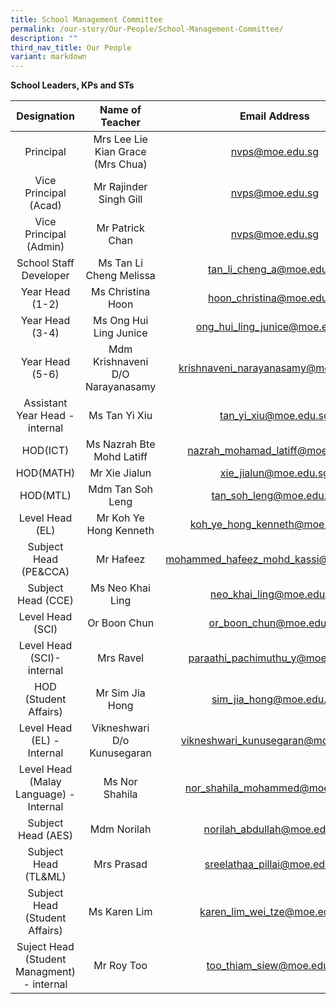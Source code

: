 ```yaml
---
title: School Management Committee
permalink: /our-story/Our-People/School-Management-Committee/
description: ""
third_nav_title: Our People
variant: markdown
---
```

**School Leaders, KPs and STs**

| Designation | Name of Teacher | Email Address |
|:---:|:---:|:---:|
| Principal | Mrs Lee Lie Kian Grace (Mrs Chua) | nvps@moe.edu.sg |
| Vice Principal (Acad) | Mr Rajinder Singh Gill | nvps@moe.edu.sg |
| Vice Principal (Admin) | Mr Patrick Chan | nvps@moe.edu.sg |
| School Staff Developer | Ms Tan Li Cheng Melissa | tan_li_cheng_a@moe.edu.sg |
| Year Head (1-2) | Ms Christina Hoon | hoon_christina@moe.edu.sg |
| Year Head (3-4) | Ms Ong Hui Ling Junice | ong_hui_ling_junice@moe.edu.sg 
| Year Head (5-6) | Mdm Krishnaveni D/O Narayanasamy | krishnaveni_narayanasamy@moe.edu.sg |
|Assistant Year Head - internal|Ms Tan Yi Xiu|tan_yi_xiu@moe.edu.sg
| HOD(ICT) | Ms Nazrah Bte Mohd Latiff | nazrah_mohamad_latiff@moe.edu.sg |
| HOD(MATH)  | Mr Xie Jialun | xie_jialun@moe.edu.sg |
| HOD(MTL) | Mdm Tan Soh Leng | tan_soh_leng@moe.edu.sg |
| Level Head (EL)  | Mr Koh Ye Hong Kenneth | koh_ye_hong_kenneth@moe.edu.sg |
| Subject Head (PE&CCA)  | Mr Hafeez  | mohammed_hafeez_mohd_kassi@moe.edu.sg |
| Subject Head (CCE)  | Ms Neo Khai Ling | neo_khai_ling@moe.edu.sg  |
| Level Head (SCI) | Or Boon Chun  | or_boon_chun@moe.edu.sg | 
| Level Head (SCI)-internal | Mrs Ravel| paraathi_pachimuthu_y@moe.edu.sg
| HOD (Student Affairs) | Mr Sim Jia Hong | sim_jia_hong@moe.edu.sg |
| Level Head (EL) - Internal | Vikneshwari D/o Kunusegaran | vikneshwari_kunusegaran@moe.edu.sg |
| Level Head (Malay Language) - Internal | Ms Nor Shahila | nor_shahila_mohammed@moe.edu.sg   |
 Subject Head (AES) | Mdm Norilah   | norilah_abdullah@moe.edu.sg  |
|  Subject Head (TL&ML)  | Mrs Prasad   | sreelathaa_pillai@moe.edu.sg  |
| Subject Head (Student Affairs)   | Ms Karen Lim  | karen_lim_wei_tze@moe.edu.sg |
|Suject Head (Student Managment) - internal | Mr Roy Too| too_thiam_siew@moe.edu.sg|